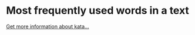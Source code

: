 Most frequently used words in a text
=
[Get more information about kata...](https://www.codewars.com//kata/51e056fe544cf36c410000fb)